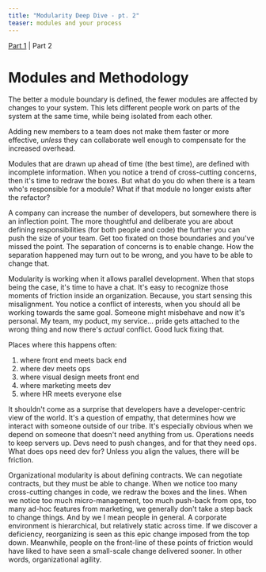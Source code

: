 ```yaml
---
title: "Modularity Deep Dive - pt. 2"
teaser: modules and your process
---
```


[Part 1](/2017/09/03/Modularity-part1.html) | Part 2

# Modules and Methodology
The better a module boundary is defined, the fewer modules are affected by changes to your system. This lets different people work on parts of the system at the same time, while being isolated from each other. 

Adding new members to a team does not make them faster or more effective, *unless* they can collaborate well enough to compensate for the increased overhead. 

Modules that are drawn up ahead of time (the best time), are defined with incomplete information. When you notice a trend of cross-cutting concerns, then it's time to redraw the boxes. But what do you do when there is a team who's responsible for a module? What if that module no longer exists after the refactor?

A company can increase the number of developers, but somewhere there is an inflection point. The more thoughtful and deliberate you are about defining responsibilities (for both people and code) the further you can push the size of your team. Get too fixated on those boundaries and you've missed the point. The separation of concerns is to enable change. How the separation happened may turn out to be wrong, and you have to be able to change that.

Modularity is working when it allows parallel development. When that stops being the case, it's time to have a chat. It's easy to recognize those moments of friction inside an organization. Because, you start sensing this misalignment. You notice a conflict of interests, when you should all be working towards the same goal. Someone might misbehave and now it's personal. My team, my poduct, my service... pride gets attached to the wrong thing and now there's *actual* conflict. Good luck fixing that.

Places where this happens often:

1. where front end meets back end
1. where dev meets ops
1. where visual design meets front end
1. where marketing meets dev
1. where HR meets everyone else

It shouldn't come as a surprise that developers have a developer-centric view of the world. It's a question of empathy, that determines how we interact with someone outside of our tribe. It's especially obvious when we depend on someone that doesn't need anything from us. Operations needs to keep servers up. Devs need to push changes, and for that they need ops. What does ops need dev for? Unless you align the values, there will be friction. 

Organizational modularity is about defining contracts. We can negotiate contracts, but they must be able to change. When we notice too many cross-cutting changes in code, we redraw the boxes and the lines. When we notice too much micro-management, too much push-back from ops, too many ad-hoc features from marketing, we generally don't take a step back to change things. And by we I mean people in general. A corporate environment is hierarchical, but relatively static across time. If we discover a deficiency, reorganizing is seen as this epic change imposed from the top down. Meanwhile, people on the front-line of these points of friction would have liked to have seen a small-scale change delivered sooner. In other words, organizational agility.

